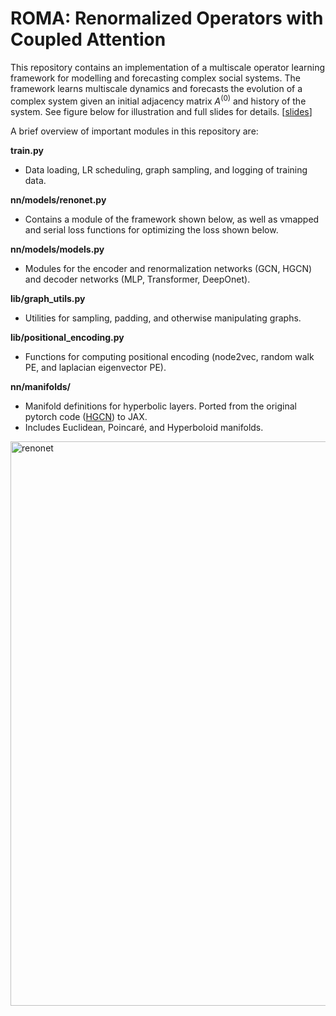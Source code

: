 # ROMA: Renormalized Operators with Coupled Attention

This repository contains an implementation of a multiscale operator learning framework for modelling and forecasting complex social systems. The framework learns multiscale dynamics and forecasts the evolution of a complex system given an initial adjacency matrix $A^{(0)}$ and history of the system. See figure below for illustration and full slides for details. [[slides](https://www.dropbox.com/scl/fi/2py8doe6gaqjwv9g6pcuw/Multiscale_operator_learning_for_social_dynamics.pdf?rlkey=1ljnspm5zjjvnc9mn66qfcvm6&dl=0)]

A brief overview of important modules in this repository are:

**train.py**
* Data loading, LR scheduling, graph sampling, and logging of training data.

**nn/models/renonet.py** 
* Contains a module of the framework shown below, as well as vmapped and serial loss functions for optimizing the loss shown below.

**nn/models/models.py** 
- Modules for the encoder and renormalization networks (GCN, HGCN) and decoder networks (MLP, Transformer, DeepOnet).

**lib/graph_utils.py**
- Utilities for sampling, padding, and otherwise manipulating graphs.

**lib/positional_encoding.py**
- Functions for computing positional encoding (node2vec, random walk PE, and laplacian eigenvector PE).

**nn/manifolds/**
- Manifold definitions for hyperbolic layers. Ported from the original pytorch code ([HGCN](https://github.com/HazyResearch/hgcn)) to JAX.
- Includes Euclidean, Poincaré, and Hyperboloid manifolds.

<img width="903" alt="renonet" src="https://github.com/nngabe/renonet/assets/50005216/012602fe-19f1-4ac4-a540-04fde74a3b40">


